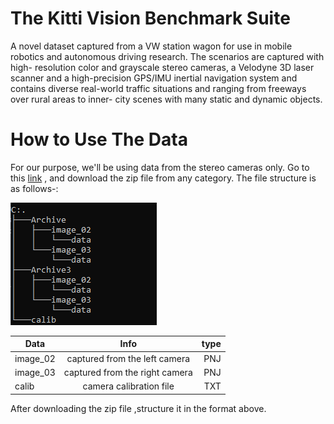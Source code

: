 # The Kitti Vision Benchmark Suite
A novel dataset captured from a VW station wagon for use in mobile robotics and autonomous driving research. The scenarios are captured with high- resolution color and grayscale stereo cameras, a Velodyne 3D laser scanner and a high-precision GPS/IMU inertial navigation system and contains diverse  real-world traffic situations and ranging from freeways over rural areas to inner- city scenes with many static and dynamic objects. 

# How to Use The Data
For our purpose, we'll be using data from the stereo cameras only. Go to this [link](http://www.cvlibs.net/datasets/kitti/raw_data.php?type=campus) , and download the zip file from any category. The file structure is as follows-:

![](https://github.com/Aaditya188/Hawkeye/blob/main/DepthEst/Data/DirectortTree.PNG)



| Data          | Info          | type  |
| ------------- |:-------------:| -----:|
| image_02      | captured from the left camera | PNJ |
| image_03      | captured from the right camera     |   PNJ |
| calib | camera calibration file      |    TXT |


After downloading the zip file ,structure it in the format above.
